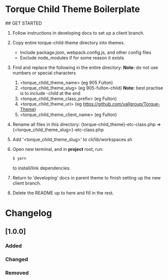 # Torque Child Theme Boilerplate

## GET STARTED

1. Follow instructions in developing docs to set up a client branch.

2. Copy entire torque-child-theme directory into themes.

   - Include package.json, webpack.config.js, and other config files
   - Exclude node_modules if for some reason it exists

3. Find and replace the following in the entire directory: **Note:** do not use numbers or special characters

   1. <torque_child_theme_name> (eg 905 Fulton)
   2. <torque_child_theme_slug> (eg 905-fulton-child) **Note:** best practise is to include -child at the end
   3. <torque_child_theme_class_prefix> (eg Fulton)
   4. <torque_child_theme_uri> (eg https://github.com/vallgroup/Torque-Theme)
   5. <torque_child_theme_client_name> (eg Fulton)

4. Rename all files in this directory: {torque-child_theme}-etc-class.php => {<torque_child_theme_slug>}-etc-class.php

5. Add '<torque_child_theme_slug>' to cli/lib/workspaces.sh

6. Open new terminal, and in **project** root, run:

   ```sh
   $ yarn
   ```

   to install/link dependencies.

7. Return to 'developing' docs in parent theme to finish setting up the new client branch.

8. Delete the README up to here and fill in the rest.

# Changelog

## [1.0.0]

### Added

### Changed

### Removed